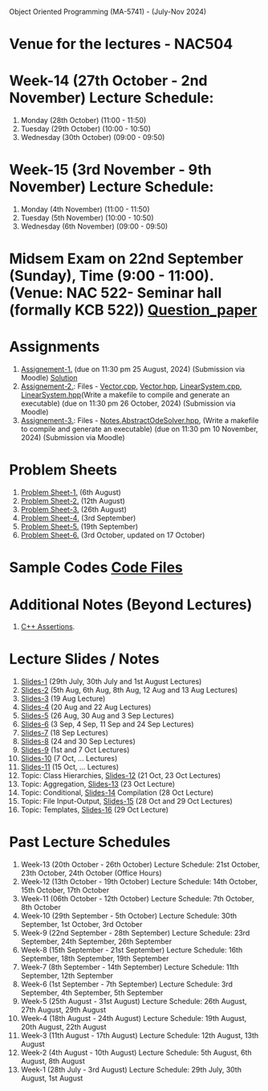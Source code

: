 Object Oriented Programming (MA-5741) - (July-Nov 2024)
# Venue for the lectures - NAC504

# Week-14 (27th October - 2nd November) Lecture Schedule:
1. Monday (28th October) (11:00 - 11:50)
2. Tuesday (29th October) (10:00 - 10:50)
3. Wednesday (30th October) (09:00 - 09:50)
   
# Week-15 (3rd November - 9th November) Lecture Schedule:
1. Monday (4th November) (11:00 - 11:50)
2. Tuesday (5th November) (10:00 - 10:50)
3. Wednesday (6th November) (09:00 - 09:50)


# Midsem Exam on 22nd September (Sunday), Time (9:00 - 11:00). (Venue: NAC 522- Seminar hall (formally KCB 522)) [Question_paper](OOP_August_2024/midterm.pdf)

# Assignments
1. [Assignement-1.](OOP_August_2024/assignement_1.pdf) (due on 11:30 pm 25 August, 2024) (Submission via Moodle) [Solution](ex_Codes/assngmnt-1_sol.cpp)
2. [Assignement-2.](OOP_August_2024/assignement_2.pdf): Files - [Vector.cpp](OOP_August_2024/Vector.cpp), [Vector.hpp](OOP_August_2024/Vector.hpp), [LinearSystem.cpp](OOP_August_2024/LinearSystem.cpp), [LinearSystem.hpp](OOP_August_2024/LinearSystem.hpp)(Write a makefile to compile and generate an executable) (due on 11:30 pm 26 October, 2024) (Submission via Moodle)
3. [Assignement-3.](OOP_August_2024/assignement_3.pdf): Files - [Notes](OOP_August_2024/abst_ode.pdf),[AbstractOdeSolver.hpp](OOP_August_2024/AbstractOdeSolver.hpp), (Write a makefile to compile and generate an executable) (due on 11:30 pm 10 November, 2024) (Submission via Moodle) 

# Problem Sheets
1. [Problem Sheet-1.](OOP_August_2024/problem_sheet-1.pdf) (6th August)
2. [Problem Sheet-2.](OOP_August_2024/problem_sheet-2.pdf) (12th August)
3. [Problem Sheet-3.](OOP_August_2024/problem_sheet-3.pdf) (26th August)
4. [Problem Sheet-4.](OOP_August_2024/problem_sheet-4.pdf) (3rd September)
5. [Problem Sheet-5.](OOP_August_2024/problem_sheet-5.pdf) (19th September)
6. [Problem Sheet-6.](OOP_August_2024/problem_sheet-6.pdf) (3rd October, updated on 17 October)

# Sample Codes [Code Files](example-codes.md)

# Additional Notes (Beyond Lectures)
1. [C++ Assertions](OOP_August_2024/assertions.pdf). 
   
# Lecture Slides / Notes
1. [Slides-1](OOP_August_2024/Slides-1.pdf) (29th July, 30th July and 1st August Lectures)
2. [Slides-2](OOP_August_2024/Slides-2.pdf) (5th Aug, 6th Aug, 8th Aug, 12 Aug and 13 Aug Lectures)
3. [Slides-3](OOP_August_2024/Slides-3.pdf) (19 Aug Lecture)
4. [Slides-4](OOP_August_2024/Slides-4.pdf) (20 Aug and 22 Aug Lectures)
5. [Slides-5](OOP_August_2024/Slides-5.pdf) (26 Aug, 30 Aug and 3 Sep Lectures)
6. [Slides-6](OOP_August_2024/Slides-6.pdf) (3 Sep, 4 Sep, 11 Sep and 24 Sep Lectures)
7. [Slides-7](OOP_August_2024/Slides-7.pdf) (18 Sep Lectures)
8. [Slides-8](OOP_August_2024/Slides-8.pdf) (24 and 30 Sep Lectures)
9. [Slides-9](OOP_August_2024/Slides-9.pdf) (1st and 7 Oct Lectures)
10. [Slides-10](OOP_August_2024/Slides-10.pdf) (7 Oct, ... Lectures)
11. [Slides-11](OOP_August_2024/Slides-11.pdf) (15 Oct, ... Lectures)
12. Topic: Class Hierarchies, [Slides-12](OOP_August_2024/Slides-12.pdf) (21 Oct, 23 Oct Lectures)
13. Topic: Aggregation, [Slides-13](OOP_August_2024/Slides-13.pdf) (23 Oct Lecture)
14. Topic: Conditional, [Slides-14](OOP_August_2024/Slides-14.pdf) Compilation (28 Oct Lecture)
15. Topic: File Input-Output, [Slides-15](OOP_August_2024/Slides-15.pdf) (28 Oct and 29 Oct Lectures)
16. Topic: Templates, [Slides-16](OOP_August_2024/Slides-16.pdf) (29 Oct Lecture)



# Past Lecture Schedules

1. Week-13 (20th October - 26th October) Lecture Schedule: 21st October, 23th October, 24th October (Office Hours)
2. Week-12 (13th October - 19th October) Lecture Schedule: 14th October, 15th October, 17th October
3. Week-11 (06th October - 12th October) Lecture Schedule: 7th October, 8th October
4. Week-10 (29th September - 5th October) Lecture Schedule: 30th September, 1st October, 3rd October
5. Week-9 (22nd September - 28th September) Lecture Schedule: 23rd September, 24th September, 26th September
6. Week-8 (15th September - 21st September) Lecture Schedule: 16th September, 18th September, 19th September
7. Week-7 (8th September - 14th September) Lecture Schedule: 11th September, 12th September
8. Week-6 (1st September - 7th September) Lecture Schedule: 3rd September, 4th September, 5th September
9. Week-5 (25th August - 31st August) Lecture Schedule: 26th August, 27th August, 29th August
10. Week-4 (18th August - 24th August) Lecture Schedule: 19th August, 20th August, 22th August
11. Week-3 (11th August - 17th August) Lecture Schedule: 12th August, 13th August
12. Week-2 (4th August - 10th August) Lecture Schedule: 5th August, 6th August, 8th August
13. Week-1 (28th July - 3rd August) Lecture Schedule: 29th July, 30th August, 1st August
